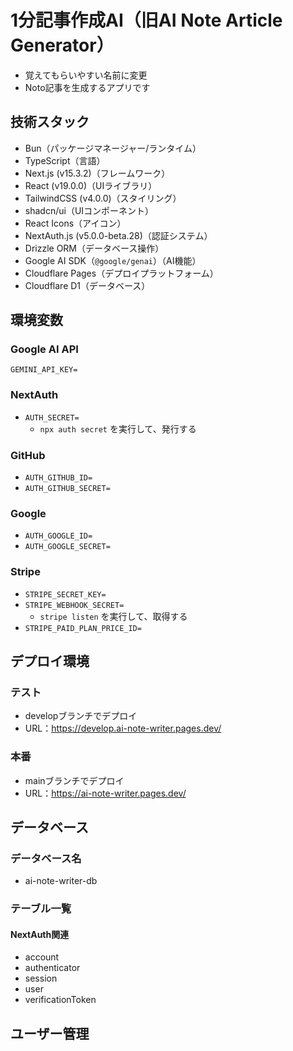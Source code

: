 # 1分記事作成AI（旧AI Note Article Generator）

- 覚えてもらいやすい名前に変更
- Noto記事を生成するアプリです

## 技術スタック

- Bun（パッケージマネージャー/ランタイム）
- TypeScript（言語）
- Next.js (v15.3.2)（フレームワーク）
- React (v19.0.0)（UIライブラリ）
- TailwindCSS (v4.0.0)（スタイリング）
- shadcn/ui（UIコンポーネント）
- React Icons（アイコン）
- NextAuth.js (v5.0.0-beta.28)（認証システム）
- Drizzle ORM（データベース操作） 
- Google AI SDK（`@google/genai`）（AI機能）
- Cloudflare Pages（デプロイプラットフォーム）
- Cloudflare D1（データベース）

## 環境変数

### Google AI API

`GEMINI_API_KEY=`

### NextAuth

- `AUTH_SECRET=`
  - `npx auth secret` を実行して、発行する

### GitHub

- `AUTH_GITHUB_ID=`
- `AUTH_GITHUB_SECRET=`

### Google

- `AUTH_GOOGLE_ID=`
- `AUTH_GOOGLE_SECRET=`

### Stripe

- `STRIPE_SECRET_KEY=`
- `STRIPE_WEBHOOK_SECRET=`
  - `stripe listen` を実行して、取得する
- `STRIPE_PAID_PLAN_PRICE_ID=`

## デプロイ環境

### テスト

- developブランチでデプロイ
- URL：https://develop.ai-note-writer.pages.dev/

### 本番

- mainブランチでデプロイ
- URL：https://ai-note-writer.pages.dev/

## データベース

### データベース名

- ai-note-writer-db

### テーブル一覧

#### NextAuth関連

- account
- authenticator
- session
- user
- verificationToken

## ユーザー管理


